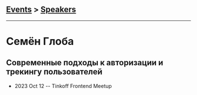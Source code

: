 ## [Events](../README.md) > [Speakers](../speakers.md)
---

# Семён Глоба

## Современные подходы к авторизации и трекингу пользователей
- 2023 Oct 12 -- Tinkoff Frontend Meetup    
